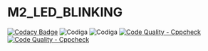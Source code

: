 # M2_LED_BLINKING
[![Codacy Badge](https://app.codacy.com/project/badge/Grade/b2b837899bcc4921b9ba1f103f7deebc)](https://www.codacy.com/gh/Chandramouli6/M2_LED_BLINKING/dashboard?utm_source=github.com&amp;utm_medium=referral&amp;utm_content=Chandramouli6/M2_LED_BLINKING&amp;utm_campaign=Badge_Grade)
![Codiga](https://api.codiga.io/project/32925/score/svg)
![Codiga](https://api.codiga.io/project/32925/status/svg)
[![Code Quality - Cppcheck](https://github.com/Chandramouli6/M2_LED_BLINKING/actions/workflows/c-cpp.yml/badge.svg)](https://github.com/Chandramouli6/M2_LED_BLINKING/actions/workflows/c-cpp.yml)
[![Code Quality - Cppcheck](https://github.com/Chandramouli6/M2_LED_BLINKING/actions/workflows/c-cpp.yml/badge.svg)](https://github.com/Chandramouli6/M2_LED_BLINKING/actions/workflows/c-cpp.yml)

